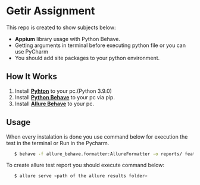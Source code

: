 # Getir Assignment

This repo is created to show subjects below:

* **Appium** library usage with Python Behave.
* Getting arguments in terminal before executing python file or you can use PyCharm
* You should add site packages to your python environment.

[Pyhton]: https://www.python.org/
[Python Behave]: https://behave.readthedocs.io/en/stable/
[Allure Behave]: https://pypi.org/project/allure-behave/
## How It Works

1. Install **[Pyhton]** to your pc.(Python 3.9.0)
2. Install **[Python Behave]** to your pc via pip.
3. Install **[Allure Behave]** to your pc.

## Usage
When every instalation is done you use command below for execution the test in the terminal or Run in the Pycharm.

 ```sh
    $ behave -f allure_behave.formatter:AllureFormatter -o reports/ features
 ```
To create allure test report you should execute command below:

 ```sh
    $ allure serve <path of the allure results folder>  
 ```
